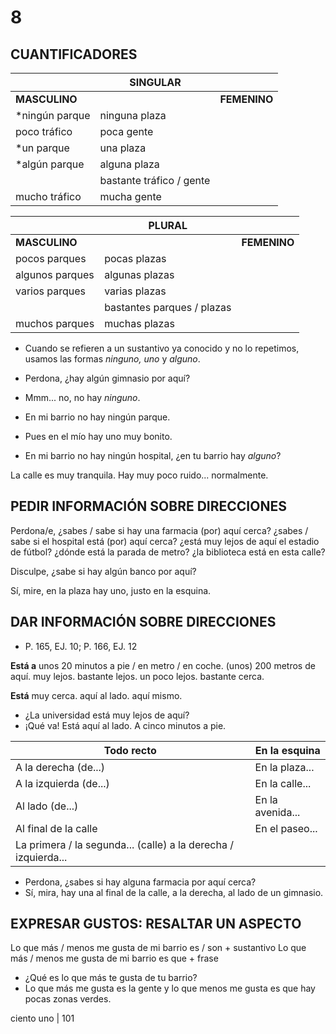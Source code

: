 # 8

## CUANTIFICADORES

|             | **SINGULAR**         |             |
|-------------|----------------------|-------------|
| **MASCULINO** |                      | **FEMENINO** |
| *ningún parque | ninguna plaza        |
| poco tráfico  | poca gente           |
| *un parque    | una plaza            |
| *algún parque  | alguna plaza         |
|               | bastante tráfico / gente |
| mucho tráfico | mucha gente          |

|             | **PLURAL**         |             |
|-------------|----------------------|-------------|
| **MASCULINO** |                      | **FEMENINO** |
| pocos parques | pocas plazas         |
| algunos parques | algunas plazas      |
| varios parques | varias plazas        |
|             | bastantes parques / plazas |
| muchos parques | muchas plazas        |

* Cuando se refieren a un sustantivo ya conocido y no lo repetimos, usamos las formas *ninguno, uno* y *alguno*.

- Perdona, ¿hay algún gimnasio por aquí?
- Mmm... no, no hay *ninguno*.
- En mi barrio no hay ningún parque.
- Pues en el mío hay uno muy bonito.

- En mi barrio no hay ningún hospital, ¿en tu barrio hay *alguno*?

La calle es muy tranquila. Hay muy poco ruido... normalmente.

## PEDIR INFORMACIÓN SOBRE DIRECCIONES

Perdona/e,
¿sabes / sabe si hay una farmacia (por) aquí cerca?
¿sabes / sabe si el hospital está (por) aquí cerca?
¿está muy lejos de aquí el estadio de fútbol?
¿dónde está la parada de metro?
¿la biblioteca está en esta calle?

Disculpe, ¿sabe si hay algún banco por aquí?

Sí, mire, en la plaza hay uno, justo en la esquina.

## DAR INFORMACIÓN SOBRE DIRECCIONES
+ P. 165, EJ. 10; P. 166, EJ. 12

**Está a** unos 20 minutos a pie / en metro / en coche.
(unos) 200 metros de aquí.
muy lejos.
bastante lejos.
un poco lejos.
bastante cerca.

**Está**
muy cerca.
aquí al lado.
aquí mismo.

- ¿La universidad está muy lejos de aquí?
- ¡Qué va! Está aquí al lado. A cinco minutos a pie.

| Todo recto | En la esquina |
|---|---|
| A la derecha (de...) | En la plaza... |
| A la izquierda (de...) | En la calle...|
| Al lado (de...) | En la avenida...|
| Al final de la calle | En el paseo...|
| La primera / la segunda... (calle) a la derecha / izquierda... | |

- Perdona, ¿sabes si hay alguna farmacia por aquí cerca?
- Sí, mira, hay una al final de la calle, a la derecha, al lado de un gimnasio.

## EXPRESAR GUSTOS: RESALTAR UN ASPECTO
Lo que más / menos me gusta de mi barrio es / son + sustantivo
Lo que más / menos me gusta de mi barrio es que + frase

- ¿Qué es lo que más te gusta de tu barrio?
- Lo que más me gusta es la gente y lo que menos me gusta es que hay pocas zonas verdes.

ciento uno | 101